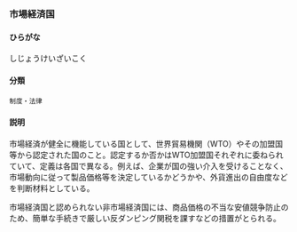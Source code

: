 <div style="display:none;">

## [あ行](securities-terms?id=あ行)
## [か行](securities-terms?id=か行)
## [さ行](securities-terms?id=さ行)

</div>

### 市場経済国

#### ひらがな

しじょうけいざいこく

#### 分類

`制度・法律`

#### 説明

市場経済が健全に機能している国として、世界貿易機関（WTO）やその加盟国等から認定された国のこと。認定するか否かはWTO加盟国それぞれに委ねられていて、定義は各国で異なる。例えば、企業が国の強い介入を受けることなく、市場動向に従って製品価格等を決定しているかどうかや、外貨進出の自由度などを判断材料としている。
 
市場経済国と認められない非市場経済国には、商品価格の不当な安値競争防止のため、簡単な手続きで厳しい反ダンピング関税を課すなどの措置がとられる。

<div style="display:none;">

## [た行](securities-terms?id=た行)
## [な行](securities-terms?id=な行)
## [は行](securities-terms?id=は行)
## [ま行](securities-terms?id=ま行)
## [や行](securities-terms?id=や行)
## [ら行](securities-terms?id=ら行)
## [わ行](securities-terms?id=わ行)
## [英数字・記号](securities-terms?id=英数字・記号)

</div>

